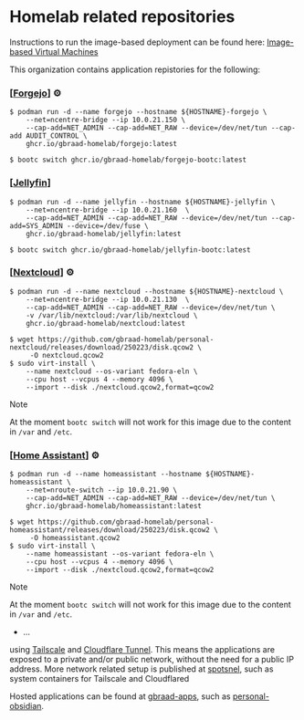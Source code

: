 Homelab related repositories
============================

Instructions to run the image-based deployment can be found here: [Image-based Virtual Machines](https://github.com/gbraad-dotfiles/.github/blob/main/profile/README.md#image-based-virtual-machines)

This organization contains application repistories for the following:


### [[Forgejo](https://github.com/gbraad-homelab/personal-forgejo)] <span title="Automated build">⚙️</span>

```
$ podman run -d --name forgejo --hostname ${HOSTNAME}-forgejo \
    --net=ncentre-bridge --ip 10.0.21.150 \
    --cap-add=NET_ADMIN --cap-add=NET_RAW --device=/dev/net/tun --cap-add AUDIT_CONTROL \
    ghcr.io/gbraad-homelab/forgejo:latest
```

```
$ bootc switch ghcr.io/gbraad-homelab/forgejo-bootc:latest
```


### [[Jellyfin](https://github.com/gbraad-homelab/personal-jellyfin)]

```
$ podman run -d --name jellyfin --hostname ${HOSTNAME}-jellyfin \
    --net=ncentre-bridge --ip 10.0.21.160  \
    --cap-add=NET_ADMIN --cap-add=NET_RAW --device=/dev/net/tun --cap-add=SYS_ADMIN --device=/dev/fuse \
    ghcr.io/gbraad-homelab/jellyfin:latest
```

```
$ bootc switch ghcr.io/gbraad-homelab/jellyfin-bootc:latest
```


### [[Nextcloud](https://github.com/gbraad-homelab/personal-nextcloud)] <span title="Automated build">⚙️</span>

```
$ podman run -d --name nextcloud --hostname ${HOSTNAME}-nextcloud \
    --net=ncentre-bridge --ip 10.0.21.130  \
    --cap-add=NET_ADMIN --cap-add=NET_RAW --device=/dev/net/tun \
    -v /var/lib/nextcloud:/var/lib/nextcloud \
    ghcr.io/gbraad-homelab/nextcloud:latest
```

```
$ wget https://github.com/gbraad-homelab/personal-nextcloud/releases/download/250223/disk.qcow2 \
     -O nextcloud.qcow2
$ sudo virt-install \
    --name nextcloud --os-variant fedora-eln \
    --cpu host --vcpus 4 --memory 4096 \
    --import --disk ./nextcloud.qcow2,format=qcow2
```

> [!NOTE]
> At the moment `bootc switch` will not work for this image due to the content in `/var` and `/etc`.


### [[Home Assistant](https://github.com/gbraad-homelab/personal-homeassistant)] <span title="Automated build">⚙️</span>

```
$ podman run -d --name homeassistant --hostname ${HOSTNAME}-homeassistant \
    --net=nroute-switch --ip 10.0.21.90 \
    --cap-add=NET_ADMIN --cap-add=NET_RAW --device=/dev/net/tun \
    ghcr.io/gbraad-homelab/homeassistant:latest
```

```
$ wget https://github.com/gbraad-homelab/personal-homeassistant/releases/download/250223/disk.qcow2 \
     -O homeassistant.qcow2
$ sudo virt-install \
    --name homeassistant --os-variant fedora-eln \
    --cpu host --vcpus 4 --memory 4096 \
    --import --disk ./nextcloud.qcow2,format=qcow2
```

> [!NOTE]
> At the moment `bootc switch` will not work for this image due to the content in `/var` and `/etc`.


- ...

using [Tailscale](https://tailscale.com) and [Cloudflare Tunnel](https://developers.cloudflare.com/cloudflare-one/connections/connect-networks/).
This means the applications are exposed to a private and/or public network, without the need for a public IP address.
More network related setup is published at [spotsnel](https://github.com/spotsnel/), such as system containers for Tailscale and Cloudflared

Hosted applications can be found at [gbraad-apps](https://github.com/gbraad-apps/), such as [personal-obsidian](https://github.com/gbraad-apps/personal-obsidian).
